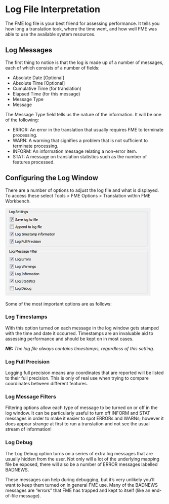 # Log File Interpretation

The FME log file is your best friend for assessing performance. It tells you how long a translation took, where the time went, and how well FME was able to use the available system resources.

## Log Messages ##

The first thing to notice is that the log is made up of a number of messages, each of which consists of a number of fields:

- Absolute Date [Optional]
- Absolute Time [Optional]
- Cumulative Time (for translation)
- Elapsed Time (for this message)
- Message Type
- Message

The Message Type field tells us the nature of the information. It will be one of the following:

- ERROR: An error in the translation that usually requires FME to terminate processing.
- WARN: A warning that signifies a problem that is not sufficient to terminate processing.
- INFORM: An information message relating a non-error item.
- STAT: A message on translation statistics such as the number of features processed.


## Configuring the Log Window ##

There are a number of options to adjust the log file and what is displayed. To access these select Tools &gt; FME Options &gt; Translation within FME Workbench. 

![](./Images/Img2.01.LogFMEOptions.png)

Some of the most important options are as follows:

### Log Timestamps ###

With this option turned on each message in the log window gets stamped with the time and date it occurred. Timestamps are an invaluable aid to assessing performance and should be kept on in most cases.

***NB:*** *The log file always contains timestamps, regardless of this setting.*

### Log Full Precision ###

Logging full precision means any coordinates that are reported will be listed to their full precision. This is only of real use when trying to compare coordinates between different features.

### Log Message Filters ###

Filtering options allow each type of message to be turned on or off in the log window. It can be particularly useful to turn off INFORM and STAT messages in order to make it easier to spot ERRORs and WARNs; however it does appear strange at first to run a translation and not see the usual stream of information!

### Log Debug ###

The Log Debug option turns on a series of extra log messages that are usually hidden from the user. Not only will a lot of the underlying mapping file be exposed, there will also be a number of ERROR messages labelled BADNEWS.

These messages can help during debugging, but it’s very unlikely you’ll want to keep them turned on in general FME use. Many of the BADNEWS messages are “errors” that FME has trapped and kept to itself (like an end-of-file message). 
